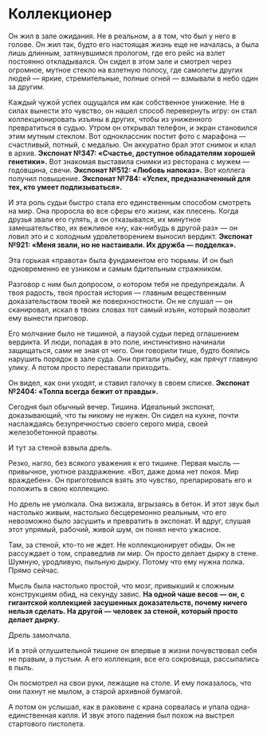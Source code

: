 # Коллекционер

Он жил в зале ожидания. Не в реальном, а в том, что был у него в голове. Он жил так, будто его настоящая жизнь еще не началась, а была лишь длинным, затянувшимся прологом, где его рейс на взлет постоянно откладывался. Он сидел в этом зале и смотрел через огромное, мутное стекло на взлетную полосу, где самолеты других людей — яркие, стремительные, полные огней — взмывали в небо один за другим.

Каждый чужой успех ощущался им как собственное унижение. Не в силах вынести это чувство, он нашел способ перевернуть игру: он стал коллекционировать изъяны в других, чтобы из униженного превратиться в судью. Утром он открывал телефон, и экран становился этим мутным стеклом. Вот одноклассник постит фото с марафона — счастливый, потный, с медалью. Он аккуратно брал этот снимок и клал в архив. **Экспонат №347: «Счастье, доступное обладателям хорошей генетики».** Вот знакомая выставила снимки из ресторана с мужем — годовщина, свечи. **Экспонат №512: «Любовь напоказ».** Вот коллега получил повышение. **Экспонат №784: «Успех, предназначенный для тех, кто умеет подлизываться».**

И эта роль судьи быстро стала его единственным способом смотреть на мир. Она проросла во все сферы его жизни, как плесень. Когда друзья звали его гулять, а он отказывался, их минутное замешательство, их вежливое «ну, как-нибудь в другой раз» — он ловил это и с холодным удовлетворением выносил вердикт. **Экспонат №921: «Меня звали, но не настаивали. Их дружба — подделка».**

Эта горькая «правота» была фундаментом его тюрьмы. И он был одновременно ее узником и самым бдительным стражником.

Разговор с ним был допросом, о котором тебя не предупреждали. А твоя радость, твоя простая история — главным вещественным доказательством твоей же поверхностности. Он не слушал — он сканировал, искал в твоих словах тот самый изъян, который позволит ему вынести приговор.

Его молчание было не тишиной, а паузой судьи перед оглашением вердикта. И люди, попадая в это поле, инстинктивно начинали защищаться, сами не зная от чего. Они говорили тише, будто боялись нарушить порядок в зале суда. Они прятали улыбку, как прячут главную улику. А потом просто переставали приходить.

Он видел, как они уходят, и ставил галочку в своем списке. **Экспонат №2404: «Толпа всегда бежит от правды».**

Сегодня был обычный вечер. Тишина. Идеальный экспонат, доказывающий, что ты никому не нужен. Он сидел на кухне, почти наслаждаясь безупречностью своего серого мира, своей железобетонной правоты.

И тут за стеной взвыла дрель.

Резко, нагло, без всякого уважения к его тишине. Первая мысль — привычное, уютное раздражение. «Вот, даже дома нет покоя. Мир враждебен». Он приготовился взять это чувство, препарировать его и положить в свою коллекцию.

Но дрель не умолкала. Она визжала, вгрызаясь в бетон. И этот звук был настолько живым, настолько бесцеремонно реальным, что его невозможно было засушить и превратить в экспонат. И вдруг, слушая этот упрямый, рабочий, живой шум, он понял нечто ужасное.

Там, за стеной, кто-то не ждет. Не коллекционирует обиды. Он не рассуждает о том, справедлив ли мир. Он просто делает дырку в стене. Шумную, уродливую, пыльную дырку. Потому что ему нужна полка. Прямо сейчас.

Мысль была настолько простой, что мозг, привыкший к сложным конструкциям обид, на секунду завис. **На одной чаше весов — он, с гигантской коллекцией засушенных доказательств, почему ничего нельзя сделать. На другой — человек за стеной, который просто делает дырку.**

Дрель замолчала.

И в этой оглушительной тишине он впервые в жизни почувствовал себя не правым, а пустым. А его коллекция, все его сокровища, рассыпались в пыль.

Он посмотрел на свои руки, лежащие на столе. И ему показалось, что они пахнут не мылом, а старой архивной бумагой.

А потом он услышал, как в раковине с крана сорвалась и упала одна-единственная капля. И звук этого падения был похож на выстрел стартового пистолета.
